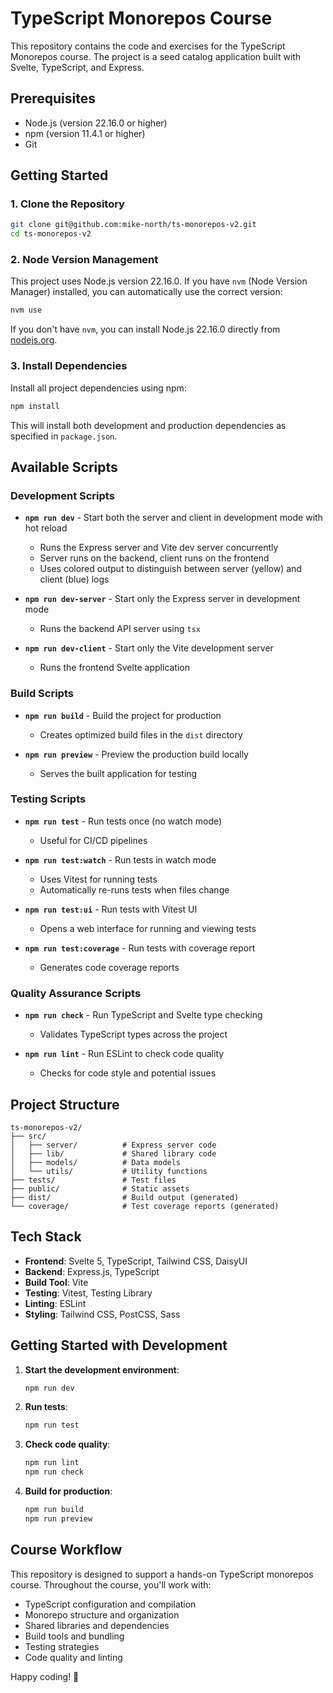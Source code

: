 # TypeScript Monorepos Course

This repository contains the code and exercises for the TypeScript Monorepos course. The project is a seed catalog application built with Svelte, TypeScript, and Express.

## Prerequisites

- Node.js (version 22.16.0 or higher)
- npm (version 11.4.1 or higher)
- Git

## Getting Started

### 1. Clone the Repository

```bash
git clone git@github.com:mike-north/ts-monorepos-v2.git
cd ts-monorepos-v2
```

### 2. Node Version Management

This project uses Node.js version 22.16.0. If you have `nvm` (Node Version Manager) installed, you can automatically use the correct version:

```bash
nvm use
```

If you don't have `nvm`, you can install Node.js 22.16.0 directly from [nodejs.org](https://nodejs.org/).

### 3. Install Dependencies

Install all project dependencies using npm:

```bash
npm install
```

This will install both development and production dependencies as specified in `package.json`.

## Available Scripts

### Development Scripts

- **`npm run dev`** - Start both the server and client in development mode with hot reload
  - Runs the Express server and Vite dev server concurrently
  - Server runs on the backend, client runs on the frontend
  - Uses colored output to distinguish between server (yellow) and client (blue) logs

- **`npm run dev-server`** - Start only the Express server in development mode
  - Runs the backend API server using `tsx`

- **`npm run dev-client`** - Start only the Vite development server
  - Runs the frontend Svelte application

### Build Scripts

- **`npm run build`** - Build the project for production
  - Creates optimized build files in the `dist` directory

- **`npm run preview`** - Preview the production build locally
  - Serves the built application for testing

### Testing Scripts

- **`npm run test`** - Run tests once (no watch mode)
  - Useful for CI/CD pipelines

- **`npm run test:watch`** - Run tests in watch mode
  - Uses Vitest for running tests
  - Automatically re-runs tests when files change

- **`npm run test:ui`** - Run tests with Vitest UI
  - Opens a web interface for running and viewing tests

- **`npm run test:coverage`** - Run tests with coverage report
  - Generates code coverage reports

### Quality Assurance Scripts

- **`npm run check`** - Run TypeScript and Svelte type checking
  - Validates TypeScript types across the project

- **`npm run lint`** - Run ESLint to check code quality
  - Checks for code style and potential issues

## Project Structure

```
ts-monorepos-v2/
├── src/
│   ├── server/          # Express server code
│   ├── lib/             # Shared library code
│   ├── models/          # Data models
│   └── utils/           # Utility functions
├── tests/               # Test files
├── public/              # Static assets
├── dist/                # Build output (generated)
└── coverage/            # Test coverage reports (generated)
```

## Tech Stack

- **Frontend**: Svelte 5, TypeScript, Tailwind CSS, DaisyUI
- **Backend**: Express.js, TypeScript
- **Build Tool**: Vite
- **Testing**: Vitest, Testing Library
- **Linting**: ESLint
- **Styling**: Tailwind CSS, PostCSS, Sass

## Getting Started with Development

1. **Start the development environment**:
   ```bash
   npm run dev
   ```

2. **Run tests**:
   ```bash
   npm run test
   ```

3. **Check code quality**:
   ```bash
   npm run lint
   npm run check
   ```

4. **Build for production**:
   ```bash
   npm run build
   npm run preview
   ```

## Course Workflow

This repository is designed to support a hands-on TypeScript monorepos course. Throughout the course, you'll work with:

- TypeScript configuration and compilation
- Monorepo structure and organization
- Shared libraries and dependencies
- Build tools and bundling
- Testing strategies
- Code quality and linting

Happy coding! 🚀
